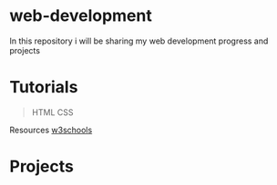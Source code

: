 # web-development

In this repository i will be sharing my web development progress and projects

# Tutorials
> HTML
> CSS

Resources
[w3schools](https://www.w3schools.com/)


# Projects
